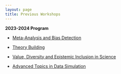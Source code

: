 ```yaml
---
layout: page
title: Previous Workshops
---
```


**2023-2024 Program**

- [Meta-Analysis and Bias Detection](pastworkshops/metaanalysis.md)

- [Theory Building](pastworkshops/theory.md)

- [Value, Diversity and Epistemic Inclusion in Science](pastworkshops/epistemic.md)

- [Advanced Topics in Data Simulation](pastworkshops/simulation.md)

